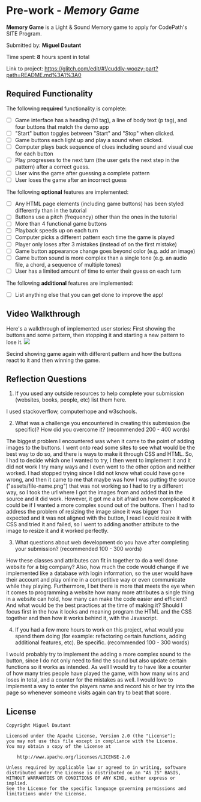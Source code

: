 # Pre-work - *Memory Game*

**Memory Game** is a Light & Sound Memory game to apply for CodePath's SITE Program. 

Submitted by: **Miguel Dautant**

Time spent: **8** hours spent in total

Link to project: https://glitch.com/edit/#!/cuddly-woozy-part?path=README.md%3A1%3A0

## Required Functionality

The following **required** functionality is complete:

* [ ] Game interface has a heading (h1 tag), a line of body text (p tag), and four buttons that match the demo app
* [ ] "Start" button toggles between "Start" and "Stop" when clicked. 
* [ ] Game buttons each light up and play a sound when clicked. 
* [ ] Computer plays back sequence of clues including sound and visual cue for each button
* [ ] Play progresses to the next turn (the user gets the next step in the pattern) after a correct guess. 
* [ ] User wins the game after guessing a complete pattern
* [ ] User loses the game after an incorrect guess

The following **optional** features are implemented:

* [ ] Any HTML page elements (including game buttons) has been styled differently than in the tutorial
* [ ] Buttons use a pitch (frequency) other than the ones in the tutorial
* [ ] More than 4 functional game buttons
* [ ] Playback speeds up on each turn
* [ ] Computer picks a different pattern each time the game is played
* [ ] Player only loses after 3 mistakes (instead of on the first mistake)
* [ ] Game button appearance change goes beyond color (e.g. add an image)
* [ ] Game button sound is more complex than a single tone (e.g. an audio file, a chord, a sequence of multiple tones)
* [ ] User has a limited amount of time to enter their guess on each turn

The following **additional** features are implemented:

- [ ] List anything else that you can get done to improve the app!

## Video Walkthrough

Here's a walkthrough of implemented user stories:
First showing the buttons and some pattern, then stopping it and starting a new pattern to lose it.
<img src="Losing-Game.gif" />

Secind showing game again with different pattern and how the buttons react to it and then winning the game.
<img src="" />


## Reflection Questions
1. If you used any outside resources to help complete your submission (websites, books, people, etc) list them here. 

I used stackoverflow, computerhope and w3schools.

2. What was a challenge you encountered in creating this submission (be specific)? How did you overcome it? (recommended 200 - 400 words) 

The biggest problem I encountered was when it came to the point of adding images to the buttons. I went onto read some sites to see what would be the best way to do so, and there is ways to make it through CSS and HTML. So, I had to decide which one I wanted to try, I then went to implement it and it did not work I try many ways and I even went to the other option and neither worked. I had stopped trying since I did not know what could have gone wrong, and then it came to me that maybe was how I was putting the source ("assets/file-name.png") that was not working so I had to try a different way, so I took the url where I got the images from and added that in the source and it did work. However, it got me a bit afraid on how complicated it could be if I wanted a more complex sound out of the buttons. Then I had to address the problem of resizing the image since it was bigger than expected and it was not aligned with the button, I read I could resize it with CSS and tried it and failed, so I went to adding another attribute to the image to resize it and it worked perfectly.

3. What questions about web development do you have after completing your submission? (recommended 100 - 300 words) 

How these classes and attributes can fit in together to do a well done website for a big company? Also, how much the code would change if we implemented like a database with login information, so the user would have their account and play online in a competitive way or even communicate while they playing. Furthermore, I bet there is more that meets the eye when it comes to programming a website how many more attributes a single thing in a website can hold, how many can make the code easier and efficient?
And what would be the best practices at the time of making it? Should I focus first in the how it looks and meaning program the HTML and the CSS together and then how it works behind it, with the Javascript.

4. If you had a few more hours to work on this project, what would you spend them doing (for example: refactoring certain functions, adding additional features, etc). Be specific. (recommended 100 - 300 words) 

I would probably try to implement the adding a more complex sound to the button, since I do not only need to find the sound but also update certain functions so it works as intended. As well I would try to have like a counter of how many tries people have played the game, with how many wins and loses in total, and a counter for the mistakes as well. I would love to implement a way to enter the players name and record his or her try into the page so whenever someone visits again can try to beat that score.



## License

    Copyright Miguel Dautant

    Licensed under the Apache License, Version 2.0 (the "License");
    you may not use this file except in compliance with the License.
    You may obtain a copy of the License at

        http://www.apache.org/licenses/LICENSE-2.0

    Unless required by applicable law or agreed to in writing, software
    distributed under the License is distributed on an "AS IS" BASIS,
    WITHOUT WARRANTIES OR CONDITIONS OF ANY KIND, either express or implied.
    See the License for the specific language governing permissions and
    limitations under the License.
